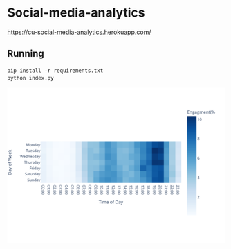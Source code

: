 # Social-media-analytics
https://cu-social-media-analytics.herokuapp.com/

## Running
```python
pip install -r requirements.txt 
python index.py 
```
<img src="./assets/facebook_heatmap.svg">
